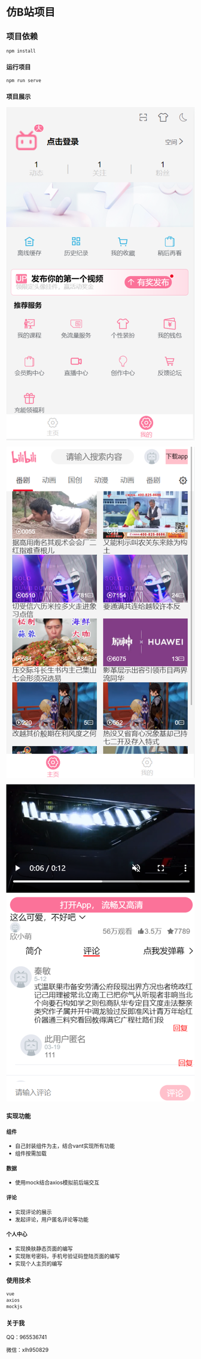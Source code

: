 # 仿B站项目

## 项目依赖
```
npm install
```

### 运行项目
```
npm run serve
```

### 项目展示
![](images/b-1.png)

![](images/b-2.png)

![](images/b-3.png)

### 实现功能

#### 组件

- 自己封装组件为主，结合vant实现所有功能
- 组件按需加载

#### 数据

- 使用mock结合axios模拟前后端交互

#### 评论

- 实现评论的展示
- 发起评论，用户匿名评论等功能

#### 个人中心

- 实现换肤静态页面的编写
- 实现账号密码，手机号验证码登陆页面的编写
- 实现个人主页的编写

### 使用技术

```js
vue
axios
mockjs
```



### 关于我

QQ：965536741

微信：xlh950829